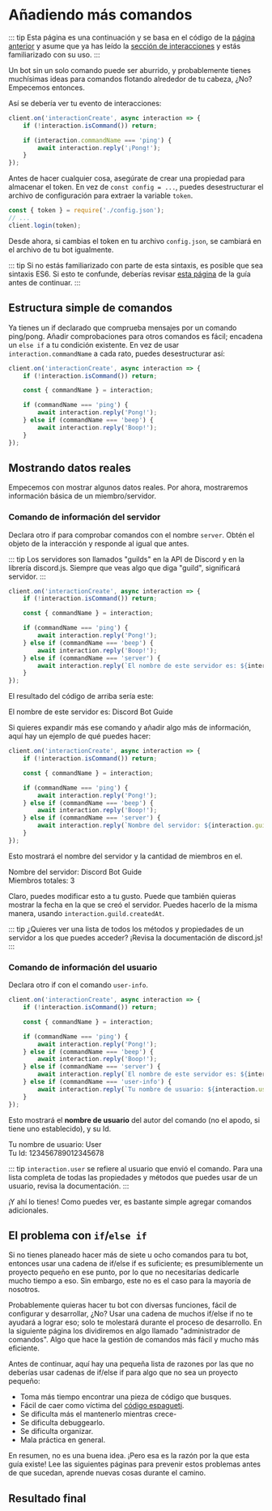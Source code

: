 # Añadiendo más comandos

::: tip
Esta página es una continuación y se basa en el código de la [página anterior](/creating-your-bot/) y asume que ya has leído la [sección de interacciones](/interactions/registering-slash-commands.md) y estás familiarizado con su uso.
:::

Un bot sin un solo comando puede ser aburrido, y probablemente tienes muchísimas ideas para comandos flotando alrededor de tu cabeza, ¿No? Empecemos entonces. 

Así se debería ver tu evento de interacciones:

```js
client.on('interactionCreate', async interaction => {
	if (!interaction.isCommand()) return;

	if (interaction.commandName === 'ping') {
		await interaction.reply('¡Pong!');
	}
});
```

Antes de hacer cualquier cosa, asegúrate de crear una propiedad para almacenar el token. En vez de `const config = ...`, puedes desestructurar el archivo de configuración para extraer la variable `token`.

```js {1,3}
const { token } = require('./config.json');
// ...
client.login(token);
```

Desde ahora, si cambias el token en tu archivo `config.json`, se cambiará en el archivo de tu bot igualmente.

::: tip
Si no estás familiarizado con parte de esta sintaxis, es posible que sea sintaxis ES6. Si esto te confunde, deberías revisar [esta página](/additional-info/es6-syntax.md) de la guía antes de continuar.
:::

## Estructura simple de comandos

Ya tienes un if declarado que comprueba mensajes por un comando ping/pong. Añadir comprobaciones para otros comandos es fácil; encadena un `else if` a tu condición existente. En vez de usar `interaction.commandName` a cada rato, puedes desestructurar así:

```js {2-10}
client.on('interactionCreate', async interaction => {
	if (!interaction.isCommand()) return;

	const { commandName } = interaction;

	if (commandName === 'ping') {
		await interaction.reply('Pong!');
	} else if (commandName === 'beep') {
		await interaction.reply('Boop!');
	}
});
```

## Mostrando datos reales

Empecemos con mostrar algunos datos reales. Por ahora, mostraremos información básica de un miembro/servidor.

### Comando de información del servidor

Declara otro if para comprobar comandos con el nombre `server`. Obtén el objeto de la interacción y responde al igual que antes.

::: tip
Los servidores son llamados "guilds" en la API de Discord y en la librería discord.js. Siempre que veas algo que diga "guild", significará servidor.
:::

```js {10-12}
client.on('interactionCreate', async interaction => {
	if (!interaction.isCommand()) return;

	const { commandName } = interaction;

	if (commandName === 'ping') {
		await interaction.reply('Pong!');
	} else if (commandName === 'beep') {
		await interaction.reply('Boop!');
	} else if (commandName === 'server') {
		await interaction.reply(`El nombre de este servidor es: ${interaction.guild.name}`);
	}
});
```

El resultado del código de arriba sería este:

<DiscordMessages>
	<DiscordMessage profile="bot">
		<template #interactions>
			<DiscordInteraction profile="user" :command="true">server</DiscordInteraction>
		</template>
		El nombre de este servidor es: Discord Bot Guide
	</DiscordMessage>
</DiscordMessages>

Si quieres expandir más ese comando y añadir algo más de información, aquí hay un ejemplo de qué puedes hacer:

```js {10-12}
client.on('interactionCreate', async interaction => {
	if (!interaction.isCommand()) return;

	const { commandName } = interaction;

	if (commandName === 'ping') {
		await interaction.reply('Pong!');
	} else if (commandName === 'beep') {
		await interaction.reply('Boop!');
	} else if (commandName === 'server') {
		await interaction.reply(`Nombre del servidor: ${interaction.guild.name}\nMiembros totales: ${interaction.guild.memberCount}`);
	}
});
```

Esto mostrará el nombre del servidor y la cantidad de miembros en el.

<DiscordMessages>
	<DiscordMessage profile="bot">
		<template #interactions>
			<DiscordInteraction profile="user" :command="true">server</DiscordInteraction>
		</template>
		Nombre del servidor: Discord Bot Guide<br>
		Miembros totales: 3
	</DiscordMessage>
</DiscordMessages>

Claro, puedes modificar esto a tu gusto. Puede que también quieras mostrar la fecha en la que se creó el servidor. Puedes hacerlo de la misma manera, usando `interaction.guild.createdAt`.

::: tip
¿Quieres ver una lista de todos los métodos y propiedades de un servidor a los que puedes acceder? ¡Revisa la <DocsLink path="class/Guild">documentación de discord.js</DocsLink>!
:::

### Comando de información del usuario

Declara otro if con el comando `user-info`.

<!-- eslint-skip -->

```js {12-14}
client.on('interactionCreate', async interaction => {
	if (!interaction.isCommand()) return;

	const { commandName } = interaction;

	if (commandName === 'ping') {
		await interaction.reply('Pong!');
	} else if (commandName === 'beep') {
		await interaction.reply('Boop!');
	} else if (commandName === 'server') {
		await interaction.reply(`El nombre de este servidor es: ${interaction.guild.name}}`);
	} else if (commandName === 'user-info') {
		await interaction.reply(`Tu nombre de usuario: ${interaction.user.username}\nTu Id: ${interaction.user.id}`);
	}
});
```

Esto mostrará el **nombre de usuario** del autor del comando (no el apodo, si tiene uno establecido), y su Id.

<DiscordMessages>
	<DiscordMessage profile="bot">
		<template #interactions>
			<DiscordInteraction profile="user" :command="true">user-info</DiscordInteraction>
		</template>
		Tu nombre de usuario: User <br>
		Tu Id: 123456789012345678
	</DiscordMessage>
</DiscordMessages>

::: tip
`interaction.user` se refiere al usuario que envió el comando. Para una lista completa de todas las propiedades y métodos que puedes usar de un usuario, revisa <DocsLink path="class/User">la documentación</DocsLink>.
:::

¡Y ahí lo tienes! Como puedes ver, es bastante simple agregar comandos adicionales.

## El problema con `if`/`else if`

Si no tienes planeado hacer más de siete u ocho comandos para tu bot, entonces usar una cadena de if/else if es suficiente; es presumiblemente un proyecto pequeño en ese punto, por lo que no necesitarías dedicarle mucho tiempo a eso. Sin embargo, este no es el caso para la mayoría de nosotros.

Probablemente quieras hacer tu bot con diversas funciones, fácil de configurar y desarrollar, ¿No? Usar una cadena de muchos if/else if no te ayudará a lograr eso; solo te molestará durante el proceso de desarrollo. En la siguiente página los dividiremos en algo llamado "administrador de comandos". Algo que hace la gestión de comandos más fácil y mucho más eficiente.

Antes de continuar, aquí hay una pequeña lista de razones por las que no deberías usar cadenas de if/else if para algo que no sea un proyecto pequeño:

* Toma más tiempo encontrar una pieza de código que busques.
* Fácil de caer como víctima del [código espagueti](https://es.wikipedia.org/wiki/Código_espagueti).
* Se dificulta más el mantenerlo mientras crece-
* Se dificulta debuggearlo.
* Se dificulta organizar.
* Mala práctica en general.

En resumen, no es una buena idea. ¡Pero esa es la razón por la que esta guía existe! Lee las siguientes páginas para prevenir estos problemas antes de que sucedan, aprende nuevas cosas durante el camino.

## Resultado final

<ResultingCode />
